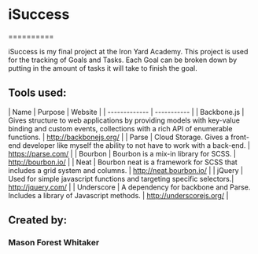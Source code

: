 # iSuccess
==========

iSuccess is my final project at the Iron Yard Academy. This project is used for the tracking of Goals and Tasks. Each Goal can be broken down by putting in the amount of tasks it will take to finish the goal.


## Tools used:

| Name | Purpose   |  Website  |
| ------------- | ----------- |
| Backbone.js      | Gives structure to web applications by providing models with key-value binding and custom events, collections with a rich API of enumerable functions. |   http://backbonejs.org/     |
| Parse     | Cloud Storage. Gives a front-end developer like myself the ability to not have to work with a back-end.     |  https://parse.com/  |
| Bourbon      | Bourbon is a mix-in library for SCSS. | http://bourbon.io/ |
| Neat    | Bourbon neat is a framework for SCSS that includes a grid system and columns.     | http://neat.bourbon.io/ |
| jQuery      | Used for simple javascript functions and targeting specific selectors.| http://jquery.com/ |
| Underscore     | A dependency for backbone and Parse. Includes a library of Javascript methods.     | http://underscorejs.org/ |

## Created by:
### Mason Forest Whitaker
